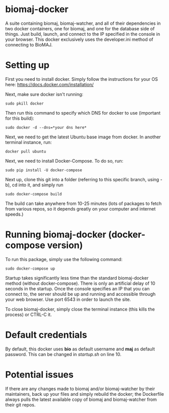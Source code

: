 # biomaj-docker
A suite containing biomaj, biomaj-watcher, and all of their dependencies in two docker containers, one for biomaj, and one for the database side of things. Just build, launch, and connect to the IP specified in the console in your browser. This docker exclusively uses the developer.ini method of connecting to BioMAJ.

# Setting up
First you need to install docker. Simply follow the instructions for your OS here: https://docs.docker.com/installation/

Next, make sure docker isn't running:

    sudo pkill docker

Then run this command to specify which DNS for docker to use (important for this build):

    sudo docker -d --dns=*your dns here*
    
Next, we need to get the latest Ubuntu base image from docker. In another terminal instance, run:

    docker pull ubuntu
    
Next, we need to install Docker-Compose. To do so, run:

    sudo pip install -U docker-compose

Next up, clone this git into a folder (referring to this specific branch, using -b), cd into it, and simply run 

    sudo docker-compose build

The build can take anywhere from 10-25 minutes (lots of packages to fetch from various repos, so it depends greatly on your computer and internet speeds.)

# Running biomaj-docker (docker-compose version)
To run this package, simply use the following command: 

    sudo docker-compose up

Startup takes significantly less time than the standard biomaj-docker method (without docker-compose). There is only an artificial delay of 10 seconds in the startup. Once the console specifies an IP that you can connect to, the server should be up and running and accessible through your web browser. Use port 6543 in order to launch the site.

To close biomaj-docker, simply close the terminal instance (this kills the process) or CTRL-C it.

# Default credentials
By default, this docker uses **bio** as default username and **maj** as default password. This can be changed in *startup.sh* on line 10.

# Potential issues
If there are any changes made to biomaj and/or biomaj-watcher by their maintainers, back up your files and simply rebuild the docker; the Dockerfile always pulls the latest available copy of biomaj and biomaj-watcher from their git repos.
